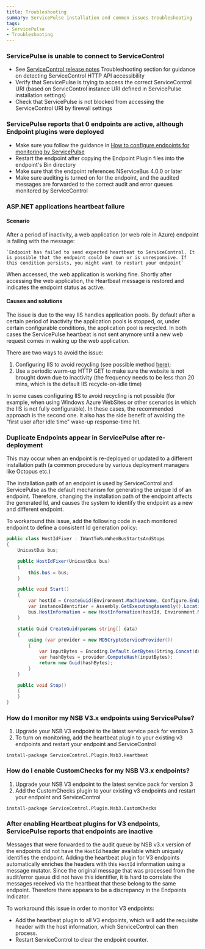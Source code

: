 ```yaml
---
title: Troubleshooting
summary: ServicePulse installation and common issues troubleshooting
tags:
- ServicePulse
- Troubleshooting
---
```


### ServicePulse is unable to connect to ServiceControl

* See [ServiceControl release notes](https://github.com/Particular/ServiceControl/releases/) Troubleshooting section for guidance on detecting ServiceControl HTTP API accessibility
* Verify that ServicePulse is trying to access the correct ServiceControl URI (based on ServicControl instance URI defined in ServicePulse installation settings)
* Check that ServicePulse is not blocked from accessing the ServiceControl URI by firewall settings

### ServicePulse reports that 0 endpoints are active, although Endpoint plugins were deployed

* Make sure you follow the guidance in [How to configure endpoints for monitoring by ServicePulse](how-to-configure-endpoints-for-monitoring.md)
* Restart the endpoint after copying the Endpoint Plugin files into the endpoint's Bin directory
* Make sure that the endpoint references NServiceBus 4.0.0 or later
* Make sure auditing is turned on for the endpoint, and the audited messages are forwarded to the correct audit and error queues monitored by ServiceControl

### ASP.NET applications heartbeat failure

#### Scenario
	
After a period of inactivity, a web application (or web role in Azure) endpoint is failing with the message:
	
	`Endpoint has failed to send expected heartbeat to ServiceControl. It is possible that the endpoint could be down or is unresponsive. If this condition persists, you might want to restart your endpoint`
	
When accessed, the web application is working fine. Shortly after accessing the web application, the Heartbeat message is restored and indicates the endpoint status as active.
	
#### Causes and solutions
	
The issue is due to the way IIS handles application pools. By default after a certain period of inactivity the application pools is stopped, or, under certain configurable conditions, the application pool is recycled. In both cases the ServicePulse heartbeat is not sent anymore until a new web request comes in waking up the web application.
	
There are two ways to avoid the issue:
	
1. Configuring IIS to avoid recycling (see possible method [here](http://blogs.msdn.com/b/lucascan/archive/2011/09/30/using-a-windows-azure-startup-script-to-prevent-your-site-from-being-shutdown.aspx));
2. Use a periodic warm-up HTTP GET to make sure the website is not brought down due to inactivity (the frequency needs to be less than 20 mins, which is the default IIS recycle-on-idle time)

In some cases configuring IIS to avoid recycling is not possible (for example, when using Windows Azure WebSites or other scenarios in which the IIS is not fully configurable). In these cases, the recommended approach is the second one. It also has the side benefit of avoiding the "first user after idle time" wake-up response-time hit.

### Duplicate Endpoints appear in ServicePulse after re-deployment

This may occur when an endpoint is re-deployed or updated to a different installation path (a common procedure by various deployment managers like Octopus etc.)

The installation path of an endpoint is used by ServiceControl and ServicePulse as the default mechanism for generating the unique Id of an endpoint. Therefore, changing the installation path of the endpoint affects the generated Id, and causes the system to identify the endpoint as a new and different endpoint.

To workaround this issue, add the following code in each monitored endpoint to define a consistent Id generation policy:

```csharp
public class HostIdFixer : IWantToRunWhenBusStartsAndStops
{
    UnicastBus bus;

    public HostIdFixer(UnicastBus bus)
    {
        this.bus = bus;
    }

    public void Start()
    {
        var hostId = CreateGuid(Environment.MachineName, Configure.EndpointName);
        var instanceIdentifier = Assembly.GetExecutingAssembly().Location;
        bus.HostInformation = new HostInformation(hostId, Environment.MachineName, instanceIdentifier);
    }

    static Guid CreateGuid(params string[] data)
    {
        using (var provider = new MD5CryptoServiceProvider())
        {
            var inputBytes = Encoding.Default.GetBytes(String.Concat(data));
            var hashBytes = provider.ComputeHash(inputBytes);
            return new Guid(hashBytes);
        }
    }

    public void Stop()
    {
    }
}
```

### How do I monitor my NSB V3.x endpoints using ServicePulse?
1. Upgrade your NSB V3 endpoint to the latest service pack for version 3
2. To turn on monitoring, add the heartbeat plugin to your existing v3 endpoints and restart your endpoint and ServiceControl
```
install-package ServiceControl.Plugin.Nsb3.Heartbeat
```

### How do I enable CustomChecks for my NSB V3.x endpoints?
1. Upgrade your NSB V3 endpoint to the latest service pack for version 3
2. Add the CustomChecks plugin to your existing v3 endpoints and restart your endpoint and ServiceControl
```
install-package ServiceControl.Plugin.Nsb3.CustomChecks
```

### After enabling Heartbeat plugins for V3 endpoints, ServicePulse reports that endpoints are inactive

Messages that were forwarded to the audit queue by NSB v3.x version of the endpoints did not have the `HostId` header available which uniquely identifies the endpoint. Adding the heartbeat plugin for V3 endpoints automatically enriches the headers with this `HostId` information using a message mutator. Since the original message that was processed from the audit/error queue did not have this identifier, it is hard to correlate the messages received via the heartbeat that these belong to the same endpoint. Therefore there appears to be a discrepancy in the Endpoints Indicator. 

To workaround this issue in order to monitor V3 endpoints:

- Add the heartbeat plugin to all V3 endpoints, which will add the requisite header with the host information, which ServiceControl can then process.
- Restart ServiceControl to clear the endpoint counter.


